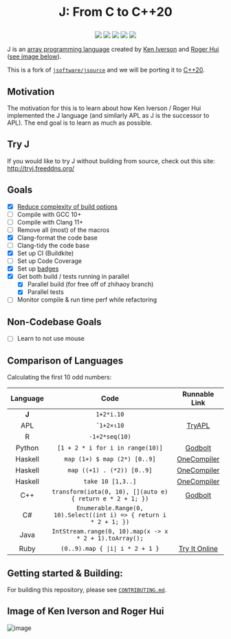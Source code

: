 # <p align="center">J: From C to C++20</p>

<p align="center">
    <a href="https://buildkite.com/codereport/jsource" alt="Build Status">
        <img src="https://badge.buildkite.com/836b4e62ac875246eb46bcf44cc5522af1ffca85451354c87d.svg?branch=main" /></a>
    <a href="https://github.com/codereport/jsource/issues" alt="contributions welcome">
        <img src="https://img.shields.io/badge/contributions-welcome-brightgreen.svg?style=flat" /></a>
    <a href="https://github.com/codereport?tab=followers" alt="GitHub followers">
        <img src="https://img.shields.io/github/followers/codereport.svg?style=social&label=Follow" /></a>
    <a href="https://GitHub.com/codereport/jsource/stargazers/" alt="GitHub stars">
        <img src="https://img.shields.io/github/stars/codereport/jsource.svg?style=social&label=Star" /></a>
    <a href="https://twitter.com/code_report" alt="Twitter">
        <img src="https://img.shields.io/twitter/follow/code_report.svg?style=social&label=@code_report" /></a>
</p>

J is an [array programming language](https://en.wikipedia.org/wiki/Array_programming) created by [Ken Iverson](https://en.wikipedia.org/wiki/Kenneth_E._Iverson) and [Roger Hui](https://en.wikipedia.org/wiki/Roger_Hui) ([see image below](https://github.com/codereport/jsource#image-of-ken-iverson-and-roger-hui)).

This is a fork of [`jsoftware/jsource`](https://github.com/jsoftware/jsource) and we will be porting it to [C++20](https://en.cppreference.com/w/cpp/20).

## Motivation

The motivation for this is to learn about how Ken Iverson / Roger Hui implemented the J language (and similarly APL as J is the successor to APL). The end goal is to learn as much as possible.

## Try J

If you would like to try J without building from source, check out this site: http://tryj.freeddns.org/

## Goals
* [x] [Reduce complexity of build options](https://github.com/codereport/jsource/issues/13)
* [ ] Compile with GCC 10+
* [ ] Compile with Clang 11+
* [ ] Remove all (most) of the macros
* [x] Clang-format the code base
* [ ] Clang-tidy the code base
* [x] Set up CI (Buildkite)
* [ ] Set up Code Coverage
* [x] Set up [badges](https://github.com/badges/shields)
* [x] Get both build / tests running in parallel
   * [x] Parallel build (for free off of zhihaoy branch)
   * [x] Parallel tests
* [ ] Monitor compile & run time perf while refactoring

## Non-Codebase Goals

* [ ] Learn to not use mouse

## Comparison of Languages

Calculating the first 10 odd numbers:

| Language |                                Code                                |                                       Runnable Link                                       |
| :------: | :----------------------------------------------------------------: | :---------------------------------------------------------------------------------------: |
|  **J**   |                             `1+2*i.10`                             |                                                                                           |
|   APL    |                             `¯1+2×⍳10`                             |             [TryAPL](https://tryapl.org/?clear&q=¯1%2B2×⍳10&run)              |
|    R     |                           `-1+2*seq(10)`                           |                                                                                           |
|  Python  |                  `[1 + 2 * i for i in range(10)]`                  |                      [Godbolt](https://python.godbolt.org/z/dEqv3s)                       |
| Haskell  |                    `map (1+) $ map (2*) [0..9]`                    |                 [OneCompiler](https://onecompiler.com/haskell/3wmm2ykqy)                  |
| Haskell  |                     `map ((+1) . (*2)) [0..9]`                     |                 [OneCompiler](https://onecompiler.com/haskell/3wmm2ykqy)                  |
| Haskell  |                         `take 10 [1,3..]`                          |                 [OneCompiler](https://onecompiler.com/haskell/3wmm2ykqy)                  |
|   C++    |     `transform(iota(0, 10), [](auto e) { return e * 2 + 1; })`     |                          [Godbolt](https://godbolt.org/z/5r7aEo)                          |
|    C#    | `Enumerable.Range(0, 10).Select((int i) => { return i * 2 + 1; })` |                                                                                           |
|   Java   |      `IntStream.range(0, 10).map(x -> x * 2 + 1).toArray();`       |                                                                                           |
|   Ruby   |                  `(0..9).map { \|i\| i * 2 + 1 }`                  | [Try It Online](https://tio.run/##KypNqvz/v0BBw0BPz1JTLzexQKFaoSazRiFTQUvBSEFbwVCh9v9/AA) |

## Getting started & Building:
For building this repository, please see [`CONTRIBUTING.md`](https://github.com/codereport/jsource/blob/main/CONTRIBUTING.md).


## Image of Ken Iverson and Roger Hui
![image](https://user-images.githubusercontent.com/36027403/104798929-e4311700-5798-11eb-859c-5a55738daf79.png)
